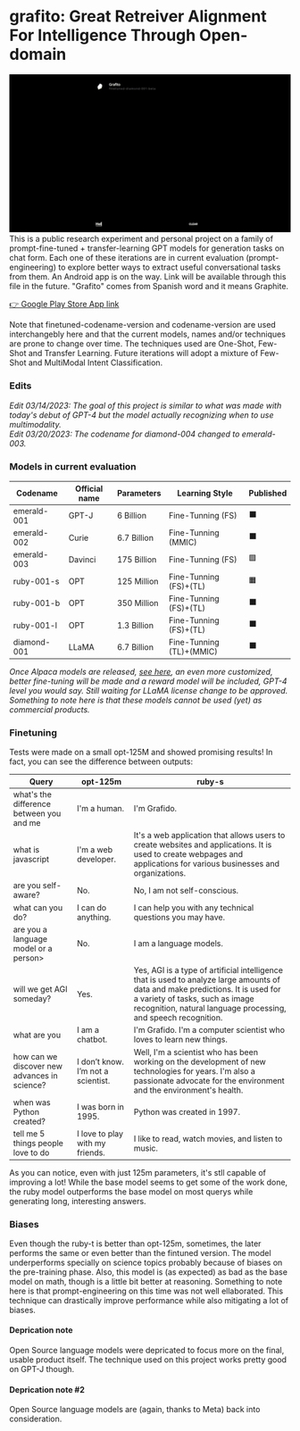 # grafito: Great Retreiver Alignment For Intelligence Through Open-domain
![Alt Text](https://raw.githubusercontent.com/appvoid/grafito/1a5d76f45bb1ceb5ca012b6337072796df00c383/grafito.gif)
This is a public research experiment and personal project on a family of prompt-fine-tuned + transfer-learning GPT models for generation tasks on chat form. Each one of these iterations are in current evaluation (prompt-engineering) to explore better ways to extract useful conversational tasks from them. An Android app is on the way. Link will be available through this file in the future. "Grafito" comes from Spanish word and it means Graphite.

[👉 Google Play Store App link](https://play.google.com/store/apps/details?id=com.nohakcoffeeofficial.grafitoai)

Note that finetuned-codename-version and codename-version are used interchangebly here and that the current models, names and/or techniques are prone to change over time. The techniques used are One-Shot, Few-Shot and Transfer Learning. Future iterations will adopt a mixture of Few-Shot and MultiModal Intent Classification.

### Edits
*Edit 03/14/2023: The goal of this project is similar to what was made with today's debut of GPT-4 but the model actually recognizing when to use multimodality.*<br>
*Edit 03/20/2023: The codename for diamond-004 changed to emerald-003.*

### Models in current evaluation
| Codename    |Official name| Parameters  |     Learning Style     | Published|
| ----------- | ----------- | ----------- | ---------------------- | -------- |
| emerald-001 | GPT-J       | 6 Billion   | Fine-Tunning (FS)      | ⬛       |
| emerald-002 | Curie       | 6.7 Billion | Fine-Tunning (MMIC)    | ⬛       |
| emerald-003 | Davinci     | 175 Billion | Fine-Tunning (FS)      | 🟩       |
| ruby-001-s  | OPT         | 125 Million | Fine-Tunning (FS)+(TL) | 🟧       |
| ruby-001-b  | OPT         | 350 Million | Fine-Tunning (FS)+(TL) | ⬛       |
| ruby-001-l  | OPT         | 1.3 Billion | Fine-Tunning (FS)+(TL) | ⬛       |
| diamond-001 | LLaMA       | 6.7 Billion | Fine-Tunning (TL)+(MMIC)| ⬛       |

*Once Alpaca models are released, [see here](https://crfm.stanford.edu/2023/03/13/alpaca.html), an even more customized, better fine-tuning will be made and a reward model will be included, GPT-4 level you would say. Still waiting for LLaMA license change to be approved. Something to note here is that these models cannot be used (yet) as commercial products.*

### Finetuning 
Tests were made on a small opt-125M and showed promising results! In fact, you can see the difference between outputs:

|Query|opt-125m|ruby-s|
|-----|--------|---------|
|what's the difference between you and me | I'm a human.| I'm Grafido.
| what is javascript| I'm a web developer.|It's a web application that allows users to create websites and applications. It is used to create webpages and applications for various businesses and organizations.
| are you self-aware?| No.| No, I am not self-conscious.
| what can you do?| I can do anything.| I can help you with any technical questions you may have.
|are you a language model or a person>| No.| I am a language models.
| will we get AGI someday?| Yes.| Yes, AGI is a type of artificial intelligence that is used to analyze large amounts of data and make predictions. It is used for a variety of tasks, such as image recognition, natural language processing, and speech recognition.
| what are you| I am a chatbot.| I'm Grafido. I'm a computer scientist who loves to learn new things.
|how can we discover new advances in science?| I don’t know. I’m not a scientist.| Well, I'm a scientist who has been working on the development of new technologies for years. I'm also a passionate advocate for the environment and the environment's health.
| when was Python created?| I was born in 1995.| Python was created in 1997.
| tell me 5 things people love to do| I love to play with my friends.| I like to read, watch movies, and listen to music.

As you can notice, even with just 125m parameters, it's stll capable of improving a lot! While the base model seems to get some of the work done, the ruby model outperforms the base model on most querys while generating long, interesting answers.

### Biases
Even though the ruby-t is better than opt-125m, sometimes, the later performs the same or even better than the fintuned version. The model underperforms specially on science topics probably because of biases on the pre-training phase. Also, this model is (as expected) as bad as the base model on math, though is a little bit better at reasoning. Something to note here is that prompt-engineering on this time was not well ellaborated. This technique can drastically improve performance while also mitigating a lot of biases.

#### Deprication note
Open Source language models were depricated to focus more on the final, usable product itself. The technique used on this project works pretty good on GPT-J though.

#### Deprication note #2
Open Source language models are (again, thanks to Meta) back into consideration.
